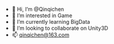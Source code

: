 - 👋 Hi, I’m @Qinqichen
- 👀 I’m interested in Game
- 🌱 I’m currently learning BigData
- 💞️ I’m looking to collaborate on Unity3D
- 📫 qinqichen@163.com

<!---
Qinqichen/Qinqichen is a ✨ special ✨ repository because its `README.md` (this file) appears on your GitHub profile.
You can click the Preview link to take a look at your changes.
--->
